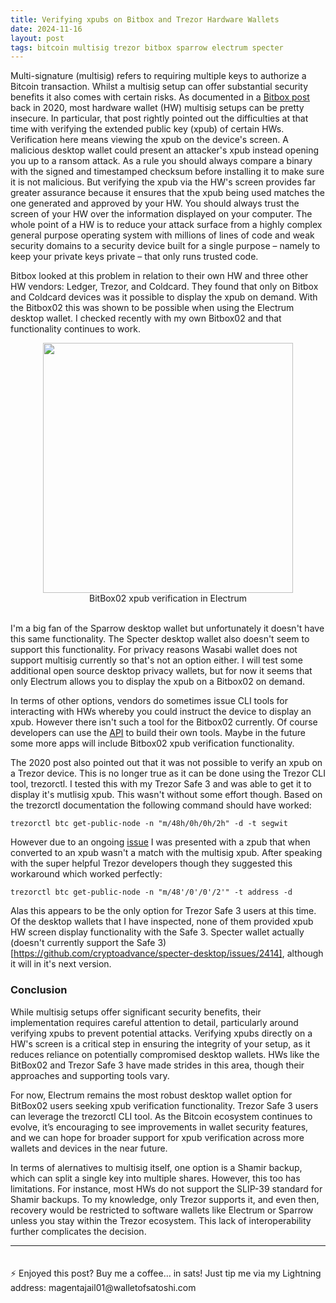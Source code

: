 ```yaml
---
title: Verifying xpubs on Bitbox and Trezor Hardware Wallets
date: 2024-11-16
layout: post
tags: bitcoin multisig trezor bitbox sparrow electrum specter
---
```


Multi-signature (multisig) refers to requiring multiple keys to authorize a Bitcoin transaction. Whilst a multisig setup can offer substantial security benefits it also comes with certain risks. As documented in a [Bitbox post](https://bitbox.swiss/blog/how-nearly-all-personal-hardware-wallet-multisig-setups-are-insecure/) back in 2020, most hardware wallet (HW) multisig setups can be pretty insecure. In particular, that post rightly pointed out the difficulties at that time with verifying the extended public key (xpub) of certain HWs. <!--more--> Verification here means viewing the xpub on the device's screen. A malicious desktop wallet could present an attacker's xpub instead opening you up to a ransom attack. As a rule you should always compare a binary with the signed and timestamped checksum before installing it to make sure it is not malicious. But verifying the xpub via the HW's screen provides far greater assurance because it ensures that the xpub being used matches the one generated and approved by your HW. You should always trust the screen of your HW over the information displayed on your computer. The whole point of a HW is to reduce your attack surface from a highly complex general purpose operating system with millions of lines of code and weak security domains to a security device built for a single purpose – namely to keep your private keys private – that only runs trusted code. 

Bitbox looked at this problem in relation to their own HW and three other HW vendors: Ledger, Trezor, and Coldcard. They found that only on Bitbox and Coldcard devices was it possible to display the xpub on demand. With the Bitbox02 this was shown to be possible when using the Electrum desktop wallet. I checked recently with my own Bitbox02 and that functionality continues to work. 

<div style="text-align: center;">
  <img src="https://gwilkinson01.github.io/assets/imgs/image-106.jpg" width="400px">
</div>

<div style="text-align: center;">
BitBox02 xpub verification in Electrum
<br><br>
</div>

I'm a big fan of the Sparrow desktop wallet but unfortunately it doesn't have this same functionality. The Specter desktop wallet also doesn't seem to support this functionality. For privacy reasons Wasabi wallet does not support multisig currently so that's not an option either. I will test some additional open source desktop privacy wallets, but for now it seems that only Electrum allows you to display the xpub on a Bitbox02 on demand. 

In terms of other options, vendors do sometimes issue CLI tools for interacting with HWs whereby you could instruct the device to display an xpub. However there isn't such a tool for the Bitbox02 currently. Of course developers can use the [API](https://bitbox.swiss/dev/) to build their own tools. Maybe in the future some more apps will include Bitbox02 xpub verification functionality.

The 2020 post also pointed out that it was not possible to verify an xpub on a Trezor device. This is no longer true as it can be done using the Trezor CLI tool, trezorctl. I tested this with my Trezor Safe 3 and was able to get it to display it's mutlisig xpub. This wasn't without some effort though. Based on the trezorctl documentation the following command should have worked: 

`trezorctl btc get-public-node -n "m/48h/0h/0h/2h" -d -t segwit`

However due to an ongoing [issue](https://github.com/trezor/trezor-firmware/issues/2658) I was presented with a zpub that when converted to an xpub wasn't a match with the multisig xpub. After speaking with the super helpful Trezor developers though they suggested this workaround which worked perfectly: 

`trezorctl btc get-public-node -n "m/48'/0'/0'/2'" -t address -d`

Alas this appears to be the only option for Trezor Safe 3 users at this time. Of the desktop wallets that I have inspected, none of them provided xpub HW screen display functionality with the Safe 3. Specter wallet actually (doesn't currently support the Safe 3)[https://github.com/cryptoadvance/specter-desktop/issues/2414], although it will in it's next version. 

### Conclusion

While multisig setups offer significant security benefits, their implementation requires careful attention to detail, particularly around verifying xpubs to prevent potential attacks. Verifying xpubs directly on a HW's screen is a critical step in ensuring the integrity of your setup, as it reduces reliance on potentially compromised desktop wallets. HWs like the BitBox02 and Trezor Safe 3 have made strides in this area, though their approaches and supporting tools vary.

For now, Electrum remains the most robust desktop wallet option for BitBox02 users seeking xpub verification functionality. Trezor Safe 3 users can leverage the trezorctl CLI tool. As the Bitcoin ecosystem continues to evolve, it’s encouraging to see improvements in wallet security features, and we can hope for broader support for xpub verification across more wallets and devices in the near future.

In terms of alernatives to multisig itself, one option is a Shamir backup, which can split a single key into multiple shares. However, this too has limitations. For instance, most HWs do not support the SLIP-39 standard for Shamir backups. To my knowledge, only Trezor supports it, and even then, recovery would be restricted to software wallets like Electrum or Sparrow unless you stay within the Trezor ecosystem. This lack of interoperability further complicates the decision.

<hr>
<p style="padding-top: 20px;">⚡️ Enjoyed this post? Buy me a coffee… in sats! Just tip me via my Lightning address: magentajail01@walletofsatoshi.com</p>

